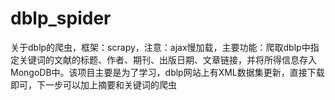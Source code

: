 # dblp_spider
关于dblp的爬虫，框架：scrapy，注意：ajax慢加载，主要功能：爬取dblp中指定关键词的文献的标题、作者、期刊、出版日期、文章链接，并将所得信息存入MongoDB中。该项目主要是为了学习，dblp网站上有XML数据集更新，直接下载即可，下一步可以加上摘要和关键词的爬虫
